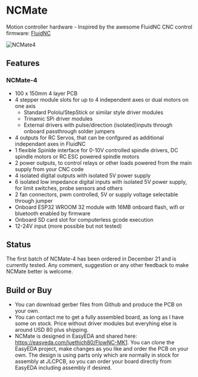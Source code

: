 # NCMate
Motion controller hardware - Inspired by the awesome FluidNC CNC control firmware: [FluidNC](https://github.com/bdring/FluidNC)


![NCMate4](https://user-images.githubusercontent.com/10495848/145067609-8ef39956-5bb4-4081-9541-c956c663a5fe.PNG)

## Features
### NCMate-4
- 100 x 150mm 4 layer PCB
- 4 stepper module slots for up to 4 independent axes or dual motors on one axis
  - Standard Pololu/StepStick or similar style driver modules
  - Trinamic SPi driver modules 
  - External drivers with pulse/direction (isolated)inputs through onboard passthrough solder jumpers
- 4 outputs for RC Servos, that can be confgured as additional independant axes in FluidNC
- 1 flexible Spinlde interface for 0-10V controlled spindle drivers, DC spindle motors or RC ESC powered spindle motors
- 2 power outputs, to control relays or other loads powered from the main supply from your CNC code
- 4 isolated digital outputs with isolated 5V power supply
- 6 isolated low impedance digital inputs with isolated 5V power supply, for limit switches, probe sensors and others
- 2 fan connectors, pwm controlled, 5V or supply voltage selectable through jumper
- Onboard ESP32 WROOM 32 module with 16MB onboard flash, wifi or bluetooth enabled by firmware
- Onboard SD card slot for computerless gcode execution
- 12-24V input (more possible but not tested)

## Status
The first batch of NCMate-4 has been ordered in December 21 and is currently tested.
Any comment, suggestion or any other feedback to make NCMate better is welcome.

## Build or Buy
- You can download gerber files from Github and produce the PCB on your own.
- You can contact me to get a fully assembled board, as long as I have some on stock. Price without driver modules but everyhing else is around USD 80 plus shipping. 
- NCMate is designed in EasyEDA and shared here: https://easyeda.com/luethich80/FlowNC-MK1. You can clone the EasyEDA project, make changes as you like and order the PCB on your own. The design is using parts only which are normally in stock for assembly at JLCPCB, so you can order your board directly from EasyEDA including assembly if desired.



